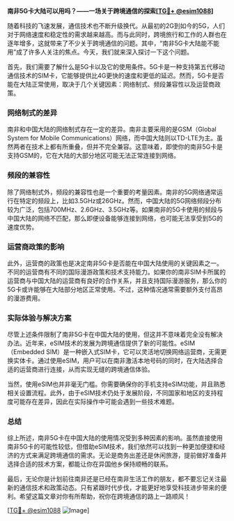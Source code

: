 **南非5G卡大陆可以用吗？——一场关于跨境通信的探索[[TG💪+ @esim1088](https://t.me/s/esim1088)]**

随着科技的飞速发展，通信技术也不断升级换代。从最初的2G到如今的5G，人们对于网络速度和稳定性的需求越来越高。而与此同时，跨境旅行和工作的人群也在逐年增多，这就带来了不少关于跨境通信的问题。其中，“南非5G卡大陆能不能用”成了许多人关注的焦点。今天，我们就来深入探讨一下这个问题。

首先，我们需要了解什么是5G卡以及它的使用条件。5G卡是一种支持第五代移动通信技术的SIM卡，它能够提供比4G更快的速度和更低的延迟。然而，5G卡是否能在大陆正常使用，取决于几个关键因素：网络制式、频段兼容性以及运营商政策。

### 网络制式的差异

南非和中国大陆的网络制式存在一定的差异。南非主要采用的是GSM（Global System for Mobile Communications）网络，而中国大陆则以TD-LTE为主。虽然两者在技术上都有所重叠，但并不完全兼容。这意味着，即使你的南非5G卡是支持GSM的，它在大陆的大部分地区可能无法正常连接到网络。

### 频段的兼容性

除了网络制式外，频段的兼容性也是一个重要的考量因素。南非的5G网络通常运行在特定的频段上，比如3.5GHz或26GHz。然而，中国大陆的5G网络频段分布较为广泛，包括700MHz、2.6GHz、3.5GHz等。如果南非的5G卡使用的频段与中国大陆的网络不匹配，那么即便设备能够连接到网络，也可能无法享受到5G的速度优势。

### 运营商政策的影响

此外，运营商的政策也是决定南非5G卡是否能在中国大陆使用的关键因素之一。不同的运营商有不同的国际漫游政策和技术支持能力。如果你的南非SIM卡所属的运营商与中国大陆的运营商有良好的合作关系，并且支持国际漫游服务，那么你的5G卡或许能够在大陆部分地区正常使用。不过，这种情况通常需要额外支付高昂的漫游费用。

### 实际体验与解决方案

尽管上述条件限制了南非5G卡在中国大陆的使用，但这并不意味着完全没有解决办法。近年来，eSIM技术的发展为跨境通信提供了新的可能性。eSIM（Embedded SIM）是一种嵌入式SIM卡，它可以灵活地切换网络运营商，无需更换实体卡。通过使用eSIM，用户可以在南非激活本地号码的同时，在大陆选择合适的运营商进行连接，从而实现无缝的跨境通信体验。

当然，使用eSIM也并非毫无门槛。你需要确保你的手机支持eSIM功能，并且熟悉相关设置流程。此外，由于eSIM技术仍处于发展阶段，不同国家和地区的支持程度可能存在差异，因此在实际操作中可能会遇到一些技术难题。

### 总结

综上所述，南非5G卡在中国大陆的使用情况受到多种因素的影响。虽然直接使用南非5G卡的可能性较低，但借助eSIM技术，我们依然可以找到一种更加便捷和经济的方式来满足跨境通信的需求。无论是商务出差还是休闲旅游，提前做好准备并选择合适的技术方案，都能让你在异国他乡保持顺畅的联系。

最后，无论你是计划前往南非还是已经在南非生活工作的朋友，都不要忘记关注最新的通信技术和政策动态。只有紧跟时代步伐，才能更好地享受科技进步带来的便利。希望这篇文章对你有所帮助，祝你在跨境通信的路上一路顺风！

[[TG💪+ @esim1088](https://t.me/s/esim1088) ![Image](https://i.postimg.cc/4NQfJmqS/Snipaste-2025-05-13-00-14-12.png)]